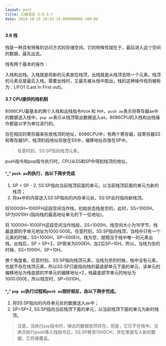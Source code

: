 ```yaml
---
layout: post
title: 汇编语言 3.6 3.7
date: 2019-10-15 10:43:24.000000000 +09:00
---
```

#### 3.6 栈
栈是一种具有特殊的访问方式的存储空间。它的特殊性就在于，最后进入这个空间的数据，最先出去。

栈有两个基本的操作：

入栈和出栈。入栈就是将新的元素放在栈顶，出栈就是从栈顶去除一个元素。栈顶的元素总是最后入栈，需要出栈时，又最先被从栈中取出。栈的这种操作规则被称为：LIFO1 (Last In First out)。

#### 3.7 CPU提供的栈机制
8086CPU最基本的两个入栈和出栈指令```PUSH``` 和 ```POP```。```push ax```表示将寄存器ax中的数据送入栈中，```pop ax```表示从栈顶取出数据送入ax。8086CPU的入栈和出栈操作都是以字为单位进行的。

存在相应的寄存器来存放栈顶的地址，8086CPU中，有两个寄存器，段寄存器SS和寄存器SP，栈顶的段地址存放在SS中，偏移地址存放在SP中。

> 任意时刻，SS:SP指向栈顶元素。

push指令和pop指令执行时，CPU从SS和SP中得到栈顶的地址。

#### ^_^ ```push ax```的执行，由以下两步完成

1. SP = SP - 2, SS:SP指向当前栈顶前面的单元，以当前栈顶前面的单元为新的栈顶；
2. 将ax中的内容送入SS:SP指向的内存单元处，SS:SP此时指向新栈顶。

将10000H~1000FH这段空间当作栈，初始状态栈是空的，此时，SS=1000H，SP为0010H (指向栈的最高地址单元的下一位地址)。

将 10000H~1000FH这段空间当作栈段，SS=1000H，栈空间大小为16字节，栈最底部的字单元地址为1000:000E。任意时刻，SS:SP指向栈顶，当栈中只有一个元素的时候，SS=1000H，SP=000EH。栈为空，就相当于栈中唯一的元素出栈，出栈后，SP = SP+2，SP原来为000EH，加2后SP=10H，所以，当栈为空的时候，SS=1000H，SP=10H。

换个角度看，任意时刻，SS:SP指向栈顶元素，当栈为空的时候，栈中没有元素，也就不存在栈顶元素，所以SS:SP只能指向栈的最底部单元下面的单元，该单元的偏移地址为栈底部的字单元的偏移地址+2，栈最底部字单元的地址为1000:000E，所以栈空时，SP=0010H。

#### ^_^ ```pop ax```执行过程和```push ax```刚好相反，由以下两步完成。

1. 将SS:SP指向的内存单元处的数据送入ax中；
2. SP=SP+2, SS:SP指向当前栈顶下面的单元，以当前栈顶下面的单元为新的栈顶。

> 注意，当执行```pop```指令时，弹出的数据依然存在，但是，它已不在栈中。当再次执行push等入栈指令后，SS:SP移至1000CH，并在里面写入新的数据，它将被覆盖。


